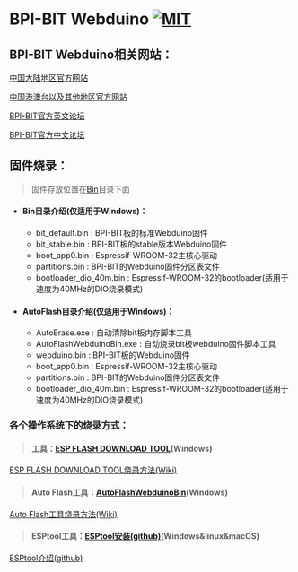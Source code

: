 # BPI-BIT Webduino  [![MIT](https://img.shields.io/github/license/mashape/apistatus.svg?style=for-the-badge)](./LICENSE)

## BPI-BIT Webduino相关网站：

[中国大陆地区官方网站](https://webduino.com.cn)

[中国港澳台以及其他地区官方网站](https://webduino.io/)

[BPI-BIT官方英文论坛](http://forum.banana-pi.org/c/bpi-webduino/BPI-Webduino)

[BPI-BIT官方中文论坛](https://forum.banana-pi.org.cn/c/bpi-webduino/webduino)

## 固件烧录：

> 固件存放位置在[Bin](/Bin)目录下面

- #### Bin目录介绍(仅适用于Windows)：
    + bit_default.bin : BPI-BIT板的标准Webduino固件
    + bit_stable.bin : BPI-BIT板的stable版本Webduino固件
    + boot_app0.bin : Espressif-WROOM-32主核心驱动
    + partitions.bin : BPI-BIT的Webduino固件分区表文件
    + bootloader_dio_40m.bin : Espressif-WROOM-32的bootloader(适用于速度为40MHz的DIO烧录模式)

- #### AutoFlash目录介绍(仅适用于Windows)：
    + AutoErase.exe : 自动清除bit板内存脚本工具
    + AutoFlashWebduinoBin.exe : 自动烧录bit板webduino固件脚本工具
    + webduino.bin : BPI-BIT板的Webduino固件
    + boot_app0.bin : Espressif-WROOM-32主核心驱动
    + partitions.bin : BPI-BIT的Webduino固件分区表文件
    + bootloader_dio_40m.bin : Espressif-WROOM-32的bootloader(适用于速度为40MHz的DIO烧录模式)

### 各个操作系统下的烧录方式：

> #### 工具：[ESP FLASH DOWNLOAD TOOL](/Windows/FLASH_DOWNLOAD_TOOLS_V3.6.4.rar)(Windows)

[ESP FLASH DOWNLOAD TOOL烧录方法(Wiki)](https://github.com/BPI-STEAM/BPI-BIT-WebDuino/wiki#esp-flash-download-tool)

> #### Auto Flash工具：[AutoFlashWebduinoBin](/AutoFlash)(Windows)

[Auto Flash工具烧录方法(Wiki)](https://github.com/BPI-STEAM/BPI-BIT-WebDuino/wiki#auto-flash%E5%B7%A5%E5%85%B7)

> #### ESPtool工具：[ESPtool安装(github)](https://github.com/espressif/esptool#installation--dependencies)(Windows&linux&macOS)

[ESPtool介绍(github)](https://github.com/espressif/esptool)
